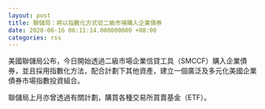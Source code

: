 ```yaml
---
layout: post
title: 聯儲局：將以指數化方式從二級市場購入企業債券
date: 2020-06-16 06:11:14.000000000 +08:00
categories: rss
---
```


美國聯儲局公布，今日開始透過二級市場企業信貸工具（SMCCF）購入企業債券，並且採用指數化方法，配合計劃下其他資產，建立一個廣泛及多元化美國企業債券市場指數投資組合。

聯儲局上月亦曾透過有關計劃，購買各種交易所買賣基金（ETF）。
